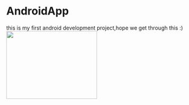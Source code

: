 # AndroidApp
this is my first android development project,hope we get through this  :)<br>
<img height=180 width=240 src="https://i.ytimg.com/vi/Zpvv9TdQU2k/maxresdefault.jpg">
